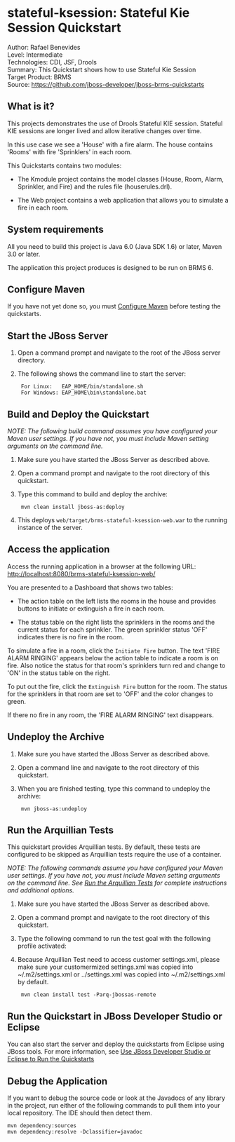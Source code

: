 stateful-ksession: Stateful Kie Session Quickstart
==================================================
Author: Rafael Benevides  
Level: Intermediate  
Technologies: CDI, JSF, Drools  
Summary: This Quickstart shows how to use Stateful Kie Session  
Target Product: BRMS  
Source: <https://github.com/jboss-developer/jboss-brms-quickstarts>  

What is it?
-----------

This projects demonstrates the use of Drools Stateful KIE session. Stateful KIE sessions are longer lived and allow iterative changes over time.

In this use case we see a 'House' with a fire alarm. The house contains 'Rooms' with fire 'Sprinklers' in each room.

This Quickstarts contains two modules:

- The Kmodule project contains the model classes (House, Room, Alarm, Sprinkler, and Fire) and the rules file (houserules.drl).

- The Web project contains a web application that allows you to simulate a fire in each room.

System requirements
-------------------

All you need to build this project is Java 6.0 (Java SDK 1.6) or later, Maven 3.0 or later.

The application this project produces is designed to be run on BRMS 6.


Configure Maven
---------------

If you have not yet done so, you must [Configure Maven](https://github.com/jboss-developer/jboss-developer-shared-resources/blob/master/guides/CONFIGURE_MAVEN.md#configure-maven-to-build-and-deploy-the-quickstarts) before testing the quickstarts.



Start the JBoss Server
----------------------

1. Open a command prompt and navigate to the root of the JBoss server directory.
2. The following shows the command line to start the server:

        For Linux:   EAP_HOME/bin/standalone.sh
        For Windows: EAP_HOME\bin\standalone.bat


Build and Deploy the Quickstart
-------------------------

_NOTE: The following build command assumes you have configured your Maven user settings. If you have not, you must include Maven setting arguments on the command line._

1. Make sure you have started the JBoss Server as described above.
2. Open a command prompt and navigate to the root directory of this quickstart.
3. Type this command to build and deploy the archive:

        mvn clean install jboss-as:deploy

4. This deploys `web/target/brms-stateful-ksession-web.war` to the running instance of the server.


Access the application
---------------------


Access the running application in a browser at the following URL:  <http://localhost:8080/brms-stateful-ksession-web/>

You are presented to a Dashboard that shows two tables:

- The action table on the left lists the rooms in the house and provides buttons to initiate or extinguish a fire in each room.

- The status table on the right lists the sprinklers in the rooms and the current status for each sprinkler. The green sprinkler status 'OFF' indicates there is no fire in the room.

To simulate a fire in a room, click the `Initiate Fire` button. The text 'FIRE ALARM RINGING' appears below the action table to indicate a room is on fire. Also notice the status for that room's sprinklers turn red and change to 'ON' in the status table on the right.

To put out the fire, click the `Extinguish Fire` button for the room. The status for the sprinklers in that room are set to 'OFF' and the color changes to green.

If there no fire in any room, the 'FIRE ALARM RINGING' text disappears.


Undeploy the Archive
--------------------

1. Make sure you have started the JBoss Server as described above.
2. Open a command line and navigate to the root directory of this quickstart.
3. When you are finished testing, type this command to undeploy the archive:

        mvn jboss-as:undeploy


Run the Arquillian Tests
-------------------------

This quickstart provides Arquillian tests. By default, these tests are configured to be skipped as Arquillian tests require the use of a container.

_NOTE: The following commands assume you have configured your Maven user settings. If you have not, you must include Maven setting arguments on the command line. See [Run the Arquillian Tests](../README.md#run-the-arquillian-tests) for complete instructions and additional options._

1. Make sure you have started the JBoss Server as described above.
2. Open a command prompt and navigate to the root directory of this quickstart.
3. Type the following command to run the test goal with the following profile activated:
4. Because Arquillian Test need to access customer settings.xml, please make sure your customermized settings.xml  was copied into ~/.m2/settings.xml or ../settings.xml was copied into ~/.m2/settings.xml by default.

        mvn clean install test -Parq-jbossas-remote


Run the Quickstart in JBoss Developer Studio or Eclipse
-------------------------------------

You can also start the server and deploy the quickstarts from Eclipse using JBoss tools. For more information, see [Use JBoss Developer Studio or Eclipse to Run the Quickstarts](../README.md#use-jboss-developer-studio-or-eclipse-to-run-the-quickstarts)

Debug the Application
------------------------------------

If you want to debug the source code or look at the Javadocs of any library in the project, run either of the following commands to pull them into your local repository. The IDE should then detect them.

    mvn dependency:sources
    mvn dependency:resolve -Dclassifier=javadoc
